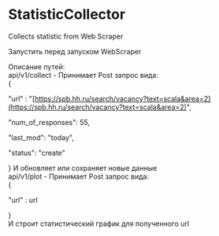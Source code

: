 # StatisticCollector
Collects statistic from Web Scraper

Запустить перед запуском WebScraper

Описание путей:\
api/v1/collect - Принимает Post запрос вида:\
{

  "url" : "[https://spb.hh.ru/search/vacancy?text=scala&area=2](https://spb.hh.ru/search/vacancy?text=scala&area=2)",

  "num_of_responses": 55,

  "last_mod": "today",  
 
"status": "create"  

}
И обновляет или сохраняет новые данные\
api/v1/plot - Принимает Post запрос вида:\
{

  "url" : url
  
}\
И строит статистический график для полученного url
